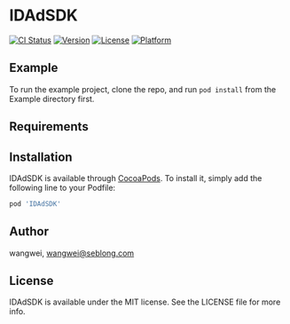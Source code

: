 # IDAdSDK

[![CI Status](https://img.shields.io/travis/wangwei/IDAdSDK.svg?style=flat)](https://travis-ci.org/wangwei/IDAdSDK)
[![Version](https://img.shields.io/cocoapods/v/IDAdSDK.svg?style=flat)](https://cocoapods.org/pods/IDAdSDK)
[![License](https://img.shields.io/cocoapods/l/IDAdSDK.svg?style=flat)](https://cocoapods.org/pods/IDAdSDK)
[![Platform](https://img.shields.io/cocoapods/p/IDAdSDK.svg?style=flat)](https://cocoapods.org/pods/IDAdSDK)

## Example

To run the example project, clone the repo, and run `pod install` from the Example directory first.

## Requirements

## Installation

IDAdSDK is available through [CocoaPods](https://cocoapods.org). To install
it, simply add the following line to your Podfile:

```ruby
pod 'IDAdSDK'
```

## Author

wangwei, wangwei@seblong.com

## License

IDAdSDK is available under the MIT license. See the LICENSE file for more info.
